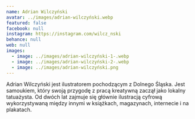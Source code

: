 ```yaml
---
name: Adrian Wilczyński
avatar: ../images/adrian-wilczyński.webp
featured: false
facebook: null
instagram: https://instagram.com/wilcz_nski
behance: null
web: null
images:
  - image: ../images/adrian-wilczyński-1-.webp
  - image: ../images/adrian-wilczyński-2-.webp
  - image: ../images/adrian-wilczyński.png
---
```

Adrian Wilczyński jest ilustratorem pochodzącym z Dolnego Śląska. Jest samoukiem, który swoją przygodę z pracą kreatywną zaczął jako lokalny tatuażysta. Od dwóch lat zajmuje się głównie ilustracją cyfrową wykorzystywaną między innymi w książkach, magazynach, internecie i na plakatach.